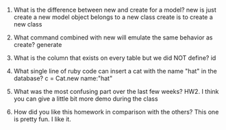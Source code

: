 1. What is the difference between new and create for a model?
new is just create a new model object belongs to a new class
create is to create a new class

2. What command combined with new will emulate the same behavior as create?
generate

3. What is the column that exists on every table but we did NOT define?
id

4. What single line of ruby code can insert a cat with the name "hat" in the database?
c = Cat.new name:"hat"

5. What was the most confusing part over the last few weeks?
HW2. I think you can give a little bit more demo during the class

6. How did you like this homework in comparison with the others?
This one is pretty fun. I like it.
